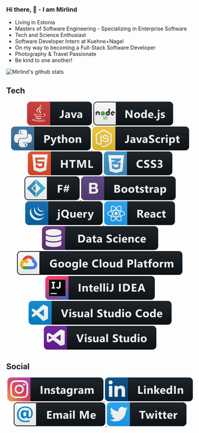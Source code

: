 ### Hi there, 👋 - I am Mirlind

* Living in Estonia
* Masters of Software Engineering - Specializing in Enterprise Software
* Tech and Science Enthusiast
* Software Developer Intern at Kuehne+Nagel
* On my way to becoming a Full-Stack Software Developer
* Photography & Travel Passionate
* Be kind to one another!



![Mirlind's github stats](https://github-readme-stats.vercel.app/api?username=mirlindm&show_icons=true&count_private=false&include_all_commits=true&hide=issues,contribs)




## Tech

<p align="center">
      <a href="#">
   <img src="https://raw.githubusercontent.com/mirlindm/mirlindm/master/svg/dev/languages/java.svg" alt="example badge" style="vertical-align:top margin:6px 4px">
</a> 
      <a href="#">
   <img src="https://raw.githubusercontent.com/mirlindm/mirlindm/master/svg/dev/frameworks/nodejs.svg" alt="example badge" style="vertical-align:top margin:6px 4px">
</a> 
   <a href="#">
    <img src="https://raw.githubusercontent.com/mirlindm/mirlindm/master/svg/dev/languages/python.svg" alt="example badge" style="vertical-align:top margin:6px 4px">
  </a>  
     <a href="#">
     <img src="https://raw.githubusercontent.com/mirlindm/mirlindm/master/svg/dev/languages/js.svg" alt="example badge" style="vertical-align:top margin:6px 4px">
  </a>  
  
   <a href="#">
   <img src="https://raw.githubusercontent.com/mirlindm/mirlindm/master/svg/dev/languages/html.svg" alt="example badge" style="vertical-align:top margin:6px 4px">
</a>    
   <a href="#">
     <img src="https://raw.githubusercontent.com/mirlindm/mirlindm/master/svg/dev/languages/css3.svg" alt="example badge" style="vertical-align:top margin:6px 4px">
  </a>  
     <a href="#">
    <img src="https://raw.githubusercontent.com/mirlindm/mirlindm/master/svg/dev/languages/fsharp.svg" alt="example badge" style="vertical-align:top margin:6px 4px">
  </a>  
  
     


   <a href="#">
   <img src="https://raw.githubusercontent.com/mirlindm/mirlindm/master/svg/dev/frameworks/bootstrap.svg" alt="example badge" style="vertical-align:top margin:6px 4px">
</a>  

   <a href="#">
   <img src="https://raw.githubusercontent.com/mirlindm/mirlindm/master/svg/dev/frameworks/jquery.svg" alt="example badge" style="vertical-align:top margin:6px 4px">
</a>  
   <a href="#">
   <img src="https://raw.githubusercontent.com/mirlindm/mirlindm/master/svg/dev/frameworks/react.svg" alt="example badge" style="vertical-align:top margin:6px 4px">
</a>  
   <a href="#">
   <img src="https://raw.githubusercontent.com/mirlindm/mirlindm/master/svg/dev/misc/datascience.svg" alt="example badge" style="vertical-align:top margin:6px 4px">
</a>  
   <a href="#">
  <img src="https://raw.githubusercontent.com/mirlindm/mirlindm/master/svg/dev/services/google_cloud_platform.svg" alt="example badge" style="vertical-align:top margin:6px 4px">
</a>  
   
  
  <a href="#">
  <img src="https://raw.githubusercontent.com/mirlindm/mirlindm/master/svg/dev/tools/jetbrains_intellij.svg" alt="example badge" style="vertical-align:top margin:6px 4px">
</a>  
     
 
 
   <a href="#">
  <img src="https://raw.githubusercontent.com/mirlindm/mirlindm/master/svg/dev/tools/visualstudio_code.svg" alt="example badge" style="vertical-align:top margin:6px 4px">
</a>  
 
 
 
  
   <a href="#">
   <img src="https://raw.githubusercontent.com/mirlindm/mirlindm/master/svg/dev/tools/visualstudio.svg" alt="example badge" style="vertical-align:top margin:6px 4px">
</a>   
 </p>
 
 
## Social
<p align="center">
  <a href="https://www.instagram.com/mirlindmurati/">
   <img src="https://raw.githubusercontent.com/mirlindm/mirlindm/master/svg/social/instagram.svg" alt="example badge" style="vertical-align:top margin:6px 4px">
   </a>  
   
   <a href="https://www.linkedin.com/in/mirlind-murati-747428159/">
   <img src="https://raw.githubusercontent.com/mirlindm/mirlindm/master/svg/social/linkedin.svg" alt="example badge" style="vertical-align:top margin:6px 4px">
   </a>  
      <a href="mailto:mirlindmurati@outlook.com">
   <img src="https://raw.githubusercontent.com/mirlindm/mirlindm/master/svg/social/email_me.svg" alt="example badge" style="vertical-align:top margin:6px 4px">
   </a> 
   
   <a href="https://twitter.com/mirlindmurati">
 <img src="https://raw.githubusercontent.com/mirlindm/mirlindm/master/svg/social/twitter.svg" alt="example badge" style="vertical-align:top margin:6px 4px">
   </a> 
   </p>

<!--
**mirlindm/mirlindm** is a ✨ _special_ ✨ repository because its `README.md` (this file) appears on your GitHub profile.

Here are some ideas to get you started:
[![Top Langs](https://github-readme-stats.vercel.app/api/top-langs/?username=mirlindm&layout=compact&hide=Jupyter)](https://github.com/mirlindm/github-readme-stats)

- 🌱 I’m currently learning ...

- 👯 I’m looking to collaborate on ...
- 🤔 I’m looking for help with ...
- 💬 Ask me about ...
- 📫 How to reach me: ...
- 😄 Pronouns: ...
- ⚡ Fun fact: ...
-->
